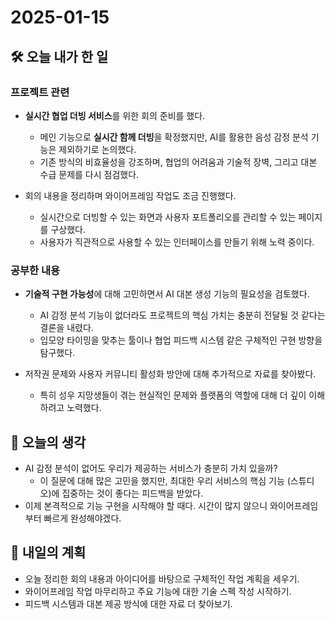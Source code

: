 # 2025-01-15

## 🛠️ 오늘 내가 한 일

### 프로젝트 관련
- **실시간 협업 더빙 서비스**를 위한 회의 준비를 했다. 
  - 메인 기능으로 **실시간 함께 더빙**을 확정했지만, AI를 활용한 음성 감정 분석 기능은 제외하기로 논의했다.
  - 기존 방식의 비효율성을 강조하며, 협업의 어려움과 기술적 장벽, 그리고 대본 수급 문제를 다시 점검했다.
  
- 회의 내용을 정리하며 와이어프레임 작업도 조금 진행했다.
  - 실시간으로 더빙할 수 있는 화면과 사용자 포트폴리오를 관리할 수 있는 페이지를 구상했다.
  - 사용자가 직관적으로 사용할 수 있는 인터페이스를 만들기 위해 노력 중이다.

### 공부한 내용
- **기술적 구현 가능성**에 대해 고민하면서 AI 대본 생성 기능의 필요성을 검토했다.
  - AI 감정 분석 기능이 없더라도 프로젝트의 핵심 가치는 충분히 전달될 것 같다는 결론을 내렸다.
  - 입모양 타이밍을 맞추는 툴이나 협업 피드백 시스템 같은 구체적인 구현 방향을 탐구했다.

- 저작권 문제와 사용자 커뮤니티 활성화 방안에 대해 추가적으로 자료를 찾아봤다.
  - 특히 성우 지망생들이 겪는 현실적인 문제와 플랫폼의 역할에 대해 더 깊이 이해하려고 노력했다.

## 🤔 오늘의 생각
- AI 감정 분석이 없어도 우리가 제공하는 서비스가 충분히 가치 있을까? 
  - 이 질문에 대해 많은 고민을 했지만, 최대한 우리 서비스의 핵심 기능 (스튜디오)에 집중하는 것이 좋다는 피드백을 받았다.
- 이제 본격적으로 기능 구현을 시작해야 할 때다. 시간이 많지 않으니 와이어프레임부터 빠르게 완성해야겠다.

## 🌱 내일의 계획
- 오늘 정리한 회의 내용과 아이디어를 바탕으로 구체적인 작업 계획을 세우기.
- 와이어프레임 작업 마무리하고 주요 기능에 대한 기술 스펙 작성 시작하기.
- 피드백 시스템과 대본 제공 방식에 대한 자료 더 찾아보기.